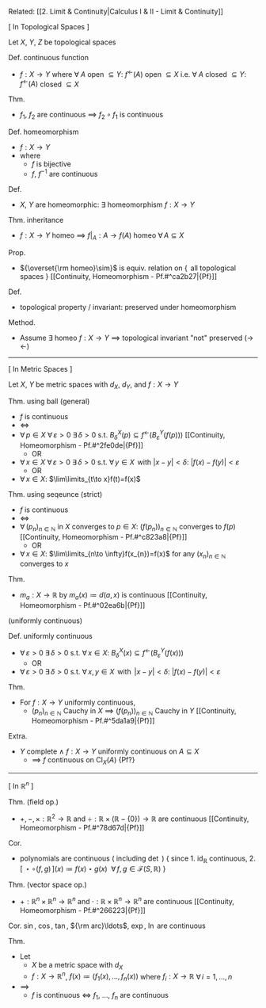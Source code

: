 
Related:  [[2. Limit & Continuity|Calculus I & II - Limit & Continuity]]

\[ In Topological Spaces ]

Let $X$, $Y$, $Z$ be topological spaces

Def. continuous function
- $f:X\to Y$
    where  $\forall\;A$ open $\subseteq Y$:  $f^{\leftarrow}(A)$ open $\subseteq X$
     i.e.  $\forall\;A$ closed $\subseteq Y$:  $f^{\leftarrow}(A)$ closed $\subseteq X$

Thm.
- $f_1$, $f_2$ are continuous $\implies$ $f_2\circ f_1$ is continuous

Def. homeomorphism
- $f:X\to Y$
- where
	- $f$ is bijective
	- $f$, $f^{-1}$ are continuous

Def.
- $X$, $Y$ are homeomorphic:  $\exists$ homeomorphism $f:X\to Y$

Thm. inheritance
- $f:X\to Y$ homeo $\implies$ $f|_A:A\to f(A)$ homeo  $\forall\, A\subseteq X$

Prop.
- ${\overset{\rm homeo}\sim}$ is equiv. relation on $\{\,$ all topological spaces $\}$  [[Continuity, Homeomorphism - Pf.#^ca2b27|{Pf}]]

Def.
- topological property / invariant:  preserved under homeomorphism

Method.
- Assume $\exists$ homeo $f:X\to Y$
  $\implies$ topological invariant "not" preserved  ($\rightarrow\!\leftarrow$)

---

\[ In Metric Spaces ]

Let $X$, $Y$ be metric spaces with $d_X$, $d_Y$, and $f:X\to Y$

Thm. using ball (general)
- $f$ is continuous
- $\iff$
- $\forall\,p\in X$  $\forall\,\varepsilon>0$  $\exists\,\delta>0$  s.t. ${B_{\delta}}^X(p)\subseteq f^{\leftarrow}({B_{\varepsilon}}^Y(f(p)))$  [[Continuity, Homeomorphism - Pf.#^2fe0de|{Pf}]]
	- OR
- $\forall\,x\in X$  $\forall\,\varepsilon>0$  $\exists\,\delta>0$  s.t.  $\forall\,y\in X\,$ with $|x-y|<\delta$:  $|f(x)-f(y)|<\varepsilon$
	- OR
- $\forall\,x\in X$:  $\lim\limits_{t\to x}f(t)=f(x)$

Thm. using seqeunce (strict)
- $f$ is continuous
- $\iff$
- $\forall\,(p_n)_{n\in\mathbb{N}}$ in $X$ converges to $p\in X$:  $(f(p_n))_{n\in\mathbb{N}}$ converges to $f(p)$  [[Continuity, Homeomorphism - Pf.#^c823a8|{Pf}]]
	- OR
- $\forall\,x\in X$:  $\lim\limits_{n\to \infty}f(x_{n})=f(x)$  for any  $(x_{n})_{n \in \mathbb{N}}$ converges to $x$

Thm.
- $m_a:X\to\mathbb{R}$  by  $m_a(x)\coloneqq d(a,\,x)$  is continuous  [[Continuity, Homeomorphism - Pf.#^02ea6b|{Pf}]]


(uniformly continuous)

Def. uniformly continuous
- $\forall\,\varepsilon>0$  $\exists\,\delta>0$  s.t. $\forall\,x\in X$:  ${B_{\delta}}^X(x)\subseteq f^{\leftarrow}({B_{\varepsilon}}^Y(f(x)))$
	- OR
- $\forall\,\varepsilon>0$  $\exists\,\delta>0$  s.t. $\forall\,x,\,y \in X\,$ with $\,|x-y|<\delta$:  $|f(x)-f(y)|<\varepsilon$

Thm.
- For $f:X\to Y$ uniformly continuous,
	- $(p_n)_{n\in\mathbb{N}}$ Cauchy in $X$ $\implies$ $(f(p_n))_{n\in\mathbb{N}}$ Cauchy in $Y$  [[Continuity, Homeomorphism - Pf.#^5da1a9|{Pf}]]

Extra.
- $Y$ complete  $\land$  $f:X\to Y$ uniformly continuous on $A\subseteq X$
	- $\implies$ $f$ continuous on $\text{Cl}_{X}(A)$  {Pf?}

---

\[ In $\mathbb{R}^n$ ]

Thm. (field op.)
- $+,\,-,\,\times:\mathbb{R}^2\to\mathbb{R}$  and  $\div:\mathbb{R}\times(\mathbb{R}-\{0\})\to\mathbb{R}$  are continuous  [[Continuity, Homeomorphism - Pf.#^78d67d|{Pf}]]

Cor.
- polynomials are continuous  ( including $\det$ )
	 { since 1. $\text{id}_\mathbb{R}$ continuous,
	        2. $[\,\star\circ(f,\,g)\,](x)\coloneqq f(x)\star g(x)$ $\;\forall\,f,\,g\in\mathcal{F}(S,\,\mathbb{R})$ }

Thm. (vector space op.)
- $+:\mathbb{R}^n\times\mathbb{R}^n\to\mathbb{R}^n$  and  $\cdot:\mathbb{R}\times\mathbb{R}^n\to\mathbb{R}^n$  are continuous  [[Continuity, Homeomorphism - Pf.#^266223|{Pf}]]

Cor. $\sin$, $\cos$, $\tan$, ${\rm arc}\ldots$, $\exp$, $\ln$ are continuous

Thm.
- Let
	- $X$ be a metric space with $d_X$
	- $f:X\to \mathbb{R}^n$,  $f(x)\coloneqq(f_1(x),\,...,\,f_n(x))$
	                where  $f_i:X\to\mathbb{R}$  $\forall\,i=1,\,...,\,n$
- $\implies$
	- $f$ is continuous $\iff$ $f_1$, ..., $f_n$ are continuous

